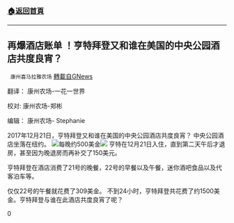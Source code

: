 ###  [:house:返回首頁](https://github.com/ourhimalayas/txt)
---

## 再爆酒店账单 ！亨特拜登又和谁在美国的中央公园酒店共度良宵？
` 康州喜马拉雅农场` [轉載自GNews](https://gnews.org/zh-hans/521593/)

翻译： 康州农场-一花一世界

校对:   康州农场-郑彬

编辑： 康州农场- Stephanie

2017年12月21日，亨特拜登又和谁在美国的中央公园酒店共度良宵？ 中央公园酒店坐落在纽约。
![]()![](https://gnews-media-offload.s3.amazonaws.com/wp-content/uploads/2020/11/03090812/%E5%9B%BE%E7%89%875.png)每晚约500美金![]()![](https://gnews-media-offload.s3.amazonaws.com/wp-content/uploads/2020/11/03090828/%E5%9B%BE%E7%89%876-1.png)
亨特在12月21日入住，直到第二天午后才退房，甚至因为晚退房而再补交了150美元。

亨特拜登在酒店消费了21号的晚餐，22号的早餐以及午餐，迷你酒吧食品以及代客泊车等。

仅仅22号的午餐就花费了309美金。 不到24小时，亨特拜登共花费了约1500美金。亨特拜登与谁在此酒店共度良宵了呢？

0
